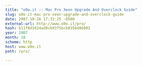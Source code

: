 ```yaml
---
title: "o0o.it :: Mac Pro Xeon Upgrade And Overclock Guide"
slug: o0o-it-mac-pro-xeon-upgrade-and-overclock-guide
date: 2007-10-26 17:32:25 -0500
external-url: http://www.o0o.it/pro/
hash: b11f8d1624ad8cb93f5bcb8356486802
year: 2007
month: 10
scheme: http
host: www.o0o.it
path: /pro/

---
```



